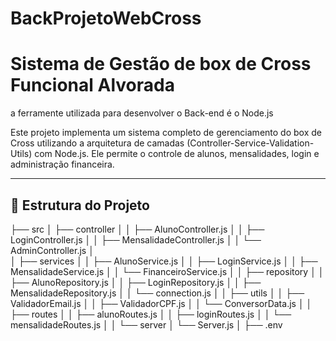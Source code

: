 # BackProjetoWebCross

# Sistema de Gestão de box de Cross Funcional Alvorada
a ferramente utilizada para desenvolver o Back-end é o Node.js

Este projeto implementa um sistema completo de gerenciamento do box de Cross utilizando a arquitetura de camadas (Controller-Service-Validation-Utils) com Node.js. Ele permite o controle de alunos, mensalidades, login e administração financeira.

---

## 📁 Estrutura do Projeto
├── src
│   ├── controller
│   │   ├── AlunoController.js
│   │   ├── LoginController.js
│   │   ├── MensalidadeController.js
│   │   └── AdminController.js
│   
│   ├── services
│   │   ├── AlunoService.js
│   │   ├── LoginService.js
│   │   ├── MensalidadeService.js
│   │   └── FinanceiroService.js
│
│   ├── repository
│   │   ├── AlunoRepository.js
│   │   ├── LoginRepository.js
│   │   ├── MensalidadeRepository.js
│   │   └── connection.js
│
│   ├── utils
│   │   ├── ValidadorEmail.js
│   │   ├── ValidadorCPF.js
│   │   └── ConversorData.js
│
│   ├── routes
│   │   ├── alunoRoutes.js
│   │   ├── loginRoutes.js
│   │   └── mensalidadeRoutes.js
│
│   └── server
│       └── Server.js
│
├── .env